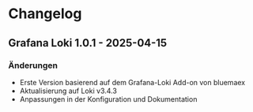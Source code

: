 # Changelog

## Grafana Loki 1.0.1 - 2025-04-15

### Änderungen

- Erste Version basierend auf dem Grafana-Loki Add-on von bluemaex
- Aktualisierung auf Loki v3.4.3
- Anpassungen in der Konfiguration und Dokumentation



